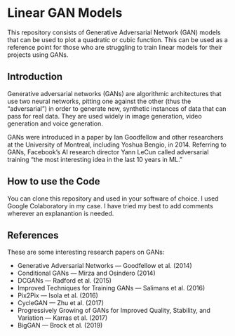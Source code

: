 # Linear GAN Models

This repository consists of Generative Adversarial Network (GAN) models that can be used to plot a quadratic or cubic function. This can be used as a reference point for those who are struggling to train linear models for their projects using GANs. 

## Introduction

Generative adversarial networks (GANs) are algorithmic architectures that use two neural networks, pitting one against the other (thus the “adversarial”) in order to generate new, synthetic instances of data that can pass for real data. They are used widely in image generation, video generation and voice generation.

GANs were introduced in a paper by Ian Goodfellow and other researchers at the University of Montreal, including Yoshua Bengio, in 2014. Referring to GANs, Facebook’s AI research director Yann LeCun called adversarial training “the most interesting idea in the last 10 years in ML.”

## How to use the Code

You can clone this repository and used in your software of choice. I used Google Colaboratory in my case. I have tried my best to add comments wherever an explanantion is needed.

## References

These are some interesting research papers on GANs:
- Generative Adversarial Networks — Goodfellow et al. (2014)
- Conditional GANs — Mirza and Osindero (2014)
- DCGANs — Radford et al. (2015)
- Improved Techniques for Training GANs — Salimans et al. (2016)
- Pix2Pix — Isola et al. (2016)
- CycleGAN — Zhu et al. (2017)
- Progressively Growing of GANs for Improved Quality, Stability, and Variation — Karras et al. (2017)
- BigGAN — Brock et al. (2019)
